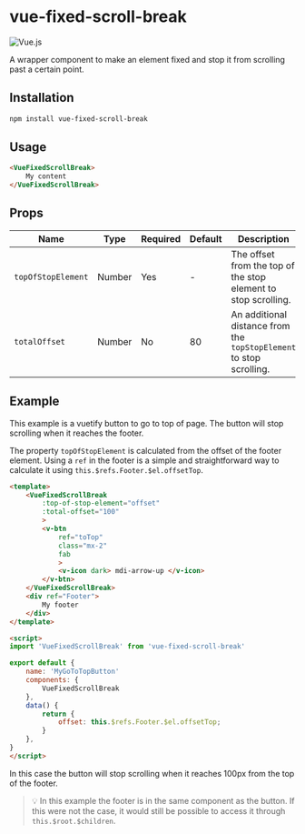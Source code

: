 
# vue-fixed-scroll-break
![Vue.js](https://img.shields.io/badge/vuejs-%2335495e.svg?style=for-the-badge&logo=vuedotjs&logoColor=%234FC08D)

A wrapper component to make an element fixed and stop it from scrolling past a certain point.


## Installation

```bash
npm install vue-fixed-scroll-break
```

## Usage

```html
<VueFixedScrollBreak>
    My content
</VueFixedScrollBreak>
```


## Props

| Name | Type | Required| Default | Description |
| --- | --- | --- | --- | --- |
| `topOfStopElement` | Number | Yes | - | The offset from the top of the stop element to stop scrolling. |
| `totalOffset` | Number | No | 80 | An additional distance from the `topStopElement` to stop scrolling. |



## Example
This example is a vuetify button to go to top of page. The button will stop scrolling when it reaches the footer.  

The property `topOfStopElement` is calculated from the offset of the footer element. Using a `ref` in the footer is a simple and straightforward way to calculate it using `this.$refs.Footer.$el.offsetTop`. 



```html
<template>
    <VueFixedScrollBreak
        :top-of-stop-element="offset"
        :total-offset="100"
        >
        <v-btn
            ref="toTop"
            class="mx-2"
            fab
            >
            <v-icon dark> mdi-arrow-up </v-icon>
        </v-btn>
    </VueFixedScrollBreak>
    <div ref="Footer">
        My footer
    </div>
</template>

<script>
import 'VueFixedScrollBreak' from 'vue-fixed-scroll-break'

export default {
    name: 'MyGoToTopButton'
    components: {
        VueFixedScrollBreak
    },
    data() {
        return {
            offset: this.$refs.Footer.$el.offsetTop;
        }
    },
}
</script>
```
In this case the button will stop scrolling when it reaches 100px from the top of the footer.

> :bulb: In this example the footer is in the same component as the button. If this were not the case, it would still be possible to access it through `this.$root.$children`. 

